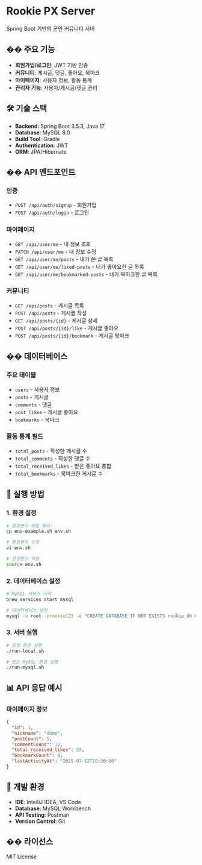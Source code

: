 # Rookie PX Server

Spring Boot 기반의 군인 커뮤니티 서버

## �� 주요 기능

- **회원가입/로그인**: JWT 기반 인증
- **커뮤니티**: 게시글, 댓글, 좋아요, 북마크
- **마이페이지**: 사용자 정보, 활동 통계
- **관리자 기능**: 사용자/게시글/댓글 관리

## 🛠️ 기술 스택

- **Backend**: Spring Boot 3.5.3, Java 17
- **Database**: MySQL 8.0
- **Build Tool**: Gradle
- **Authentication**: JWT
- **ORM**: JPA/Hibernate

## �� API 엔드포인트

### 인증
- `POST /api/auth/signup` - 회원가입
- `POST /api/auth/login` - 로그인

### 마이페이지
- `GET /api/user/me` - 내 정보 조회
- `PATCH /api/user/me` - 내 정보 수정
- `GET /api/user/me/posts` - 내가 쓴 글 목록
- `GET /api/user/me/liked-posts` - 내가 좋아요한 글 목록
- `GET /api/user/me/bookmarked-posts` - 내가 북마크한 글 목록

### 커뮤니티
- `GET /api/posts` - 게시글 목록
- `POST /api/posts` - 게시글 작성
- `GET /api/posts/{id}` - 게시글 상세
- `POST /api/posts/{id}/like` - 게시글 좋아요
- `POST /api/posts/{id}/bookmark` - 게시글 북마크

## ��️ 데이터베이스

### 주요 테이블
- `users` - 사용자 정보
- `posts` - 게시글
- `comments` - 댓글
- `post_likes` - 게시글 좋아요
- `bookmarks` - 북마크

### 활동 통계 필드
- `total_posts` - 작성한 게시글 수
- `total_comments` - 작성한 댓글 수
- `total_received_likes` - 받은 좋아요 총합
- `total_bookmarks` - 북마크한 게시글 수

## 🚀 실행 방법

### 1. 환경 설정
```bash
# 환경변수 파일 복사
cp env-example.sh env.sh

# 환경변수 수정
vi env.sh

# 환경변수 적용
source env.sh
```

### 2. 데이터베이스 설정
```bash
# MySQL 서비스 시작
brew services start mysql

# 데이터베이스 생성
mysql -u root -prookie123 -e "CREATE DATABASE IF NOT EXISTS rookie_db CHARACTER SET utf8mb4 COLLATE utf8mb4_unicode_ci;"
```

### 3. 서버 실행
```bash
# 로컬 환경 실행
./run-local.sh

# 또는 MySQL 환경 실행
./run-mysql.sh
```

## 📊 API 응답 예시

### 마이페이지 정보
```json
{
  "id": 1,
  "nickname": "domo",
  "postCount": 5,
  "commentCount": 12,
  "total_received_likes": 23,
  "bookmarkCount": 8,
  "lastActivityAt": "2025-07-12T18:30:00"
}
```

## 🔧 개발 환경

- **IDE**: IntelliJ IDEA, VS Code
- **Database**: MySQL Workbench
- **API Testing**: Postman
- **Version Control**: Git

## �� 라이선스

MIT License
